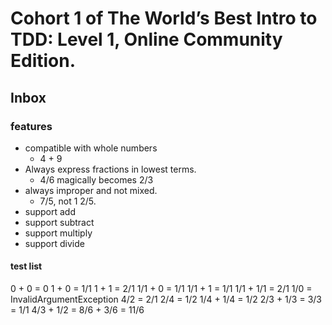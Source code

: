 # Cohort 1 of The World’s Best Intro to TDD: Level 1, Online Community Edition.

## Inbox

### features
* compatible with whole numbers
  * 4 + 9
* Always express fractions in lowest terms. 
  * 4/6 magically becomes 2/3
* always improper and not mixed. 
  * 7/5, not 1 2/5.
* support add
* support subtract
* support multiply
* support divide

#### test list

0 + 0 = 0
1 + 0 = 1/1
1 + 1 = 2/1
1/1 + 0 = 1/1
1/1 + 1 = 1/1
1/1 + 1/1 = 2/1
1/0 = InvalidArgumentException
4/2 = 2/1
2/4 = 1/2
1/4 + 1/4 = 1/2
2/3 + 1/3 = 3/3 = 1/1
4/3 + 1/2 = 8/6 + 3/6 = 11/6
